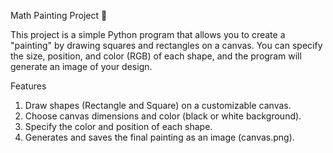 Math Painting Project 🎨

This project is a simple Python program that allows you to create a "painting" by drawing squares and rectangles on a canvas. You can specify the size, position, and color (RGB) of each shape, and the program will generate an image of your design.

Features
1. Draw shapes (Rectangle and Square) on a customizable canvas.
2. Choose canvas dimensions and color (black or white background).
3. Specify the color and position of each shape.
4. Generates and saves the final painting as an image (canvas.png).
